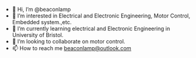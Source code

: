 - 👋 Hi, I’m @beaconlamp
- 👀 I’m interested in Electrical and Electronic Engineering, Motor Control, Embedded system.,etc.
- 🌱 I’m currently learning electrical and Electronic Engineering in University of Bristol. 
- 💞️ I’m looking to collaborate on motor control.
- 📫 How to reach me beaconlamp@outlook.com

<!---
beaconlamp/beaconlamp is a ✨ special ✨ repository because its `README.md` (this file) appears on your GitHub profile.
You can click the Preview link to take a look at your changes.
--->
